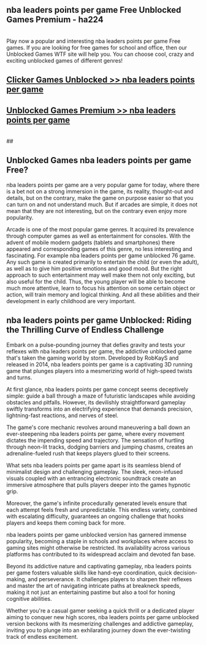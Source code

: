 ## nba leaders points per game Free Unblocked Games Premium - ha224 <br>
<br>
Play now a popular and interesting nba leaders points per game Free games. If you are looking for free games for school and office, then our Unblocked Games WTF site will help you. You can choose cool, crazy and exciting unblocked games of different genres!


##  [Clicker Games Unblocked >> nba leaders points per game](http://freeplayer.one?title=nba_leaders_points_per_game&ref=04)

##  [Unblocked Games Premium >> nba leaders points per game](http://freeplayer.one?title=nba_leaders_points_per_game&ref=04)
  <br>
  ##



## Unblocked Games nba leaders points per game Free?

nba leaders points per game are a very popular game for today, where there is a bet not on a strong immersion in the game, its reality, thought-out and details, but on the contrary, make the game on purpose easier so that you can turn on and not understand much. But if arcades are simple, it does not mean that they are not interesting, but on the contrary even enjoy more popularity.

Arcade is one of the most popular game genres. It acquired its prevalence through computer games as well as entertainment for consoles. With the advent of mobile modern gadgets (tablets and smartphones) there appeared and corresponding games of this genre, no less interesting and fascinating. For example nba leaders points per game unblocked 76 game. Any such game is created primarily to entertain the child (or even the adult), as well as to give him positive emotions and good mood. But the right approach to such entertainment may well make them not only exciting, but also useful for the child. Thus, the young player will be able to become much more attentive, learn to focus his attention on some certain object or action, will train memory and logical thinking. And all these abilities and their development in early childhood are very important.

##  nba leaders points per game Unblocked: Riding the Thrilling Curve of Endless Challenge

Embark on a pulse-pounding journey that defies gravity and tests your reflexes with nba leaders points per game, the addictive unblocked game that's taken the gaming world by storm. Developed by RobKayS and released in 2014, nba leaders points per game is a captivating 3D running game that plunges players into a mesmerizing world of high-speed twists and turns.

At first glance, nba leaders points per game concept seems deceptively simple: guide a ball through a maze of futuristic landscapes while avoiding obstacles and pitfalls. However, its devilishly straightforward gameplay swiftly transforms into an electrifying experience that demands precision, lightning-fast reactions, and nerves of steel.

The game's core mechanic revolves around maneuvering a ball down an ever-steepening nba leaders points per game, where every movement dictates the impending speed and trajectory. The sensation of hurtling through neon-lit tracks, dodging barriers and jumping chasms, creates an adrenaline-fueled rush that keeps players glued to their screens.

What sets nba leaders points per game apart is its seamless blend of minimalist design and challenging gameplay. The sleek, neon-infused visuals coupled with an entrancing electronic soundtrack create an immersive atmosphere that pulls players deeper into the games hypnotic grip.

Moreover, the game's infinite procedurally generated levels ensure that each attempt feels fresh and unpredictable. This endless variety, combined with escalating difficulty, guarantees an ongoing challenge that hooks players and keeps them coming back for more.

nba leaders points per game unblocked version has garnered immense popularity, becoming a staple in schools and workplaces where access to gaming sites might otherwise be restricted. Its availability across various platforms has contributed to its widespread acclaim and devoted fan base.

Beyond its addictive nature and captivating gameplay, nba leaders points per game fosters valuable skills like hand-eye coordination, quick decision-making, and perseverance. It challenges players to sharpen their reflexes and master the art of navigating intricate paths at breakneck speeds, making it not just an entertaining pastime but also a tool for honing cognitive abilities.

Whether you're a casual gamer seeking a quick thrill or a dedicated player aiming to conquer new high scores, nba leaders points per game unblocked version beckons with its mesmerizing challenges and addictive gameplay, inviting you to plunge into an exhilarating journey down the ever-twisting track of endless excitement.